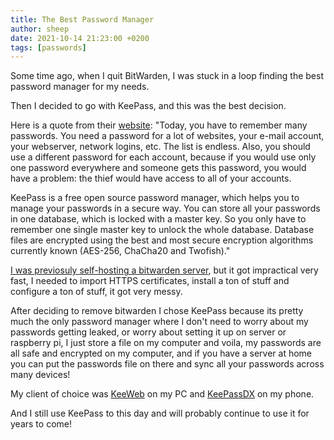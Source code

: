 ```yaml
---
title: The Best Password Manager
author: sheep
date: 2021-10-14 21:23:00 +0200
tags: [passwords]
---
```


Some time ago, when I quit BitWarden, I was stuck in a loop finding the best password manager for my needs.

Then I decided to go with KeePass, and this was the best decision.

Here is a quote from their [website](https://keepass.info/help/base/index.html):
"Today, you have to remember many passwords. You need a password for a lot of websites, your e-mail account, your webserver, network logins, etc. The list is endless. Also, you should use a different password for each account, because if you would use only one password everywhere and someone gets this password, you would have a problem: the thief would have access to all of your accounts.

KeePass is a free open source password manager, which helps you to manage your passwords in a secure way. You can store all your passwords in one database, which is locked with a master key. So you only have to remember one single master key to unlock the whole database. Database files are encrypted using the best and most secure encryption algorithms currently known (AES-256, ChaCha20 and Twofish)."

[I was previosuly self-hosting a bitwarden server](https://www.youtube.com/watch?v=eCJA1F72izc), but it got impractical very fast, I needed to import HTTPS certificates, install a ton of stuff and configure a ton of stuff, it got very messy.

After deciding to remove bitwarden I chose KeePass because its pretty much the only password manager where I don't need to worry about my passwords getting leaked, or worry about setting it up on server or raspberry pi, I just store a file on my computer and voila, my passwords are all safe and encrypted on my computer, and if you have a server at home you can put the passwords file on there and sync all your passwords across many devices!

My client of choice was [KeeWeb](https://keeweb.info) on my PC and [KeePassDX](https://www.keepassdx.com/) on my phone.

And I still use KeePass to this day and will probably continue to use it for years to come!
